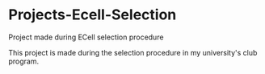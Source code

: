 # Projects-Ecell-Selection
Project made during ECell selection procedure 


This project is made during the selection procedure in my university's club program. 
